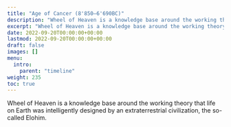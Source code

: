 ```yaml
---
title: "Age of Cancer (8'850—6'690BC)"
description: "Wheel of Heaven is a knowledge base around the working theory that life on Earth was intelligently designed by an extraterrestrial civilization, the so-called Elohim."
excerpt: "Wheel of Heaven is a knowledge base around the working theory that life on Earth was intelligently designed by an extraterrestrial civilization, the so-called Elohim."
date: 2022-09-20T00:00:00+00:00
lastmod: 2022-09-20T00:00:00+00:00
draft: false
images: []
menu:
  intro:
    parent: "timeline"
weight: 235
toc: true
---
```


Wheel of Heaven is a knowledge base around the working theory that life on Earth was intelligently designed by an extraterrestrial civilization, the so-called Elohim.
